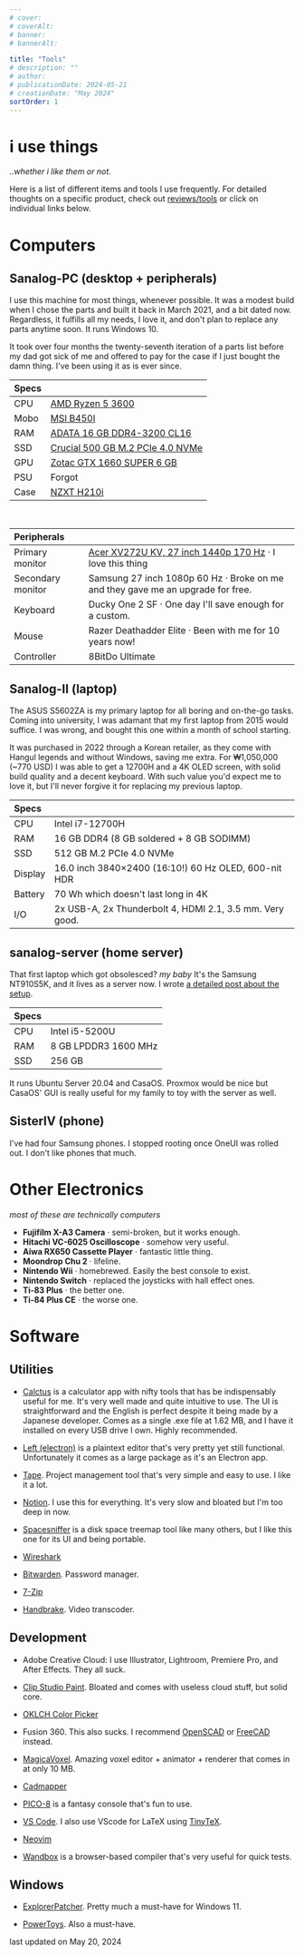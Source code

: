 ```yaml
---
# cover:
# coverAlt:
# banner:
# bannerAlt:

title: "Tools"
# description: ""
# author:
# publicationDate: 2024-05-21
# creationDate: "May 2024"
sortOrder: 1
---
```


# i use things

*<span class="muted">..whether i like them or not.</span>*

Here is a list of different items and tools I use frequently. For detailed thoughts on a specific product, check out [reviews/tools](/blog/reviews/tools) or click on individual links below.

# Computers

## Sanalog-PC (desktop + peripherals)

I use this machine for most things, whenever possible. It was a modest build when I chose the parts and built it back in March 2021, and a bit dated now. Regardless, it fulfills all my needs, I love it, and don't plan to replace any parts anytime soon. It runs Windows 10.

It took over four months the twenty-seventh iteration of a parts list before my dad got sick of me and offered to pay for the case if I just bought the damn thing. I've been using it as is ever since.


| Specs | |
|:---|:---|
CPU  | <a href="https://pcpartpicker.com/product/9nm323/amd-ryzen-5-3600-36-thz-6-core-processor-100-100000031box" target="_blank">AMD Ryzen 5 3600</a>
Mobo | <a href="https://pcpartpicker.com/product/qK6qqs/msi-b450i-gaming-plus-max-wifi-mini-itx-am4-motherboard-b450i-gaming-plus-max-wifi" target="_blank">MSI B450I</a> 
RAM  | <a href="https://pcpartpicker.com/product/qqjBD3/adata-xpg-spectrix-d50-16-gb-2-x-8-gb-ddr4-3200-cl16-memory-ax4u32008g16a-dw50" target="_blank">ADATA 16 GB DDR4-3200 CL16</a>
SSD  | <a href="https://pcpartpicker.com/product/LDfxFT/crucial-t500-500-gb-m2-2280-pcie-40-x4-nvme-solid-state-drive-ct500t500ssd8" target="_blank">Crucial 500 GB M.2 PCIe 4.0 NVMe</a>
GPU  | <a href="https://pcpartpicker.com/product/sFZzK8/zotac-geforce-gtx-1660-super-6-gb-gaming-amp-video-card-zt-t16620d-10m" target="_blank">Zotac GTX 1660 SUPER 6 GB</a>
PSU  | Forgot
Case | <a href="https://pcpartpicker.com/product/2XH8TW/nzxt-h210i-mini-itx-tower-case-ca-h210i-w1" target="_blank">NZXT H210i</a>

<br>

| Peripherals     |    |
|:----------------|:---|
Primary monitor   | <a href="https://www.rtings.com/monitor/reviews/acer/nitro-xv272u-kvbmiiprzx" target="_blank">Acer XV272U KV, 27 inch 1440p 170 Hz</a> &centerdot; I love this thing
Secondary monitor | Samsung 27 inch 1080p 60 Hz &centerdot; Broke on me and they gave me an upgrade for free.
Keyboard          | Ducky One 2 SF &centerdot; One day I'll save enough for a custom.
Mouse             | Razer Deathadder Elite &centerdot; Been with me for 10 years now!
Controller        | 8BitDo Ultimate

## Sanalog-II (laptop)

The ASUS S5602ZA is my primary laptop for all boring and on-the-go tasks. Coming into university, I was adamant that my first laptop from 2015 would suffice. I was wrong, and bought this one within a month of school starting.

It was purchased in 2022 through a Korean retailer, as they come with Hangul legends and without Windows, saving me extra. For ₩1,050,000 (~770 USD) I was able to get a 12700H and a 4K OLED screen, with solid build quality and a decent keyboard. With such value you'd expect me to love it, but I'll never forgive it for replacing my previous laptop.

| Specs | |
|:---|:---|
CPU  | Intel i7-12700H
RAM  | 16 GB DDR4 (8 GB soldered + 8 GB SODIMM)
SSD  | 512 GB M.2 PCIe 4.0 NVMe 
Display | 16.0 inch 3840×2400 (16:10!) 60 Hz OLED, 600-nit HDR
Battery | 70 Wh which doesn't last long in 4K
I/O | 2x USB-A, 2x Thunderbolt 4, HDMI 2.1,  3.5 mm. Very good.

## sanalog-server (home server)

That first laptop which got obsolesced? *<span class="smaller muted">my baby</span>* It's the Samsung NT910S5K, and it lives as a server now. I wrote [a detailed post about the setup](/blog/code/server).

| Specs | |
|:---|:---|
CPU  | Intel i5-5200U
RAM  | 8 GB LPDDR3 1600 MHz
SSD  | 256 GB 

It runs Ubuntu Server 20.04 and CasaOS. Proxmox would be nice but CasaOS' GUI is really useful for my family to toy with the server as well.

## SisterIV (phone)

I've had four Samsung phones. I stopped rooting once OneUI was rolled out. I don't like phones that much.

# Other Electronics
*<span class="muted">most of these are technically computers</span>*
- **Fujifilm X-A3 Camera** &centerdot; semi-broken, but it works enough.
- **Hitachi VC-6025 Oscilloscope** &centerdot; somehow very useful.
- **Aiwa RX650 Cassette Player** &centerdot; fantastic little thing.
- **Moondrop Chu 2** &centerdot; lifeline.
- **Nintendo Wii** &centerdot; homebrewed. Easily the best console to exist.
- **Nintendo Switch** &centerdot; replaced the joysticks with hall effect ones.
- **Ti-83 Plus** &centerdot; the better one.
- **Ti-84 Plus CE** &centerdot; the worse one.

# Software

## Utilities

- <a href="https://github.com/shapoco/calctus" target="_blank">Calctus</a> is a calculator app with nifty tools that has be indispensably useful for me. It's very well made and quite intuitive to use. The UI is straightforward and the English is perfect despite it being made by a Japanese developer. Comes as a single .exe file at 1.62 MB, and I have it installed on every USB drive I own. Highly recommended.

- <a href="https://100r.co/site/left_electron.html" target=_blank>Left (electron)</a> is a plaintext editor that's very pretty yet still functional. Unfortunately it comes as a large package as it's an Electron app.

- <a href="https://aeriform.itch.io/tape" target=_blank>Tape</a>. Project management tool that's very simple and easy to use. I like it a lot.

- <a href="https://www.notion.so/" target=_blank>Notion</a>. I use this for everything. It's very slow and bloated but I'm too deep in now.

- <a href="http://www.uderzo.it/main_products/space_sniffer/" target=_blank>Spacesniffer</a> is a disk space treemap tool like many others, but I like this one for its UI and being portable.

- <a href="https://www.wireshark.org/" target=_blank>Wireshark</a>

- <a href="https://bitwarden.com/" target=_blank>Bitwarden</a>. Password manager.

- <a href="https://www.7-zip.org/" target=_blank>7-Zip</a>

- <a href="https://handbrake.fr/" target=_blank>Handbrake</a>. Video transcoder.

## Development

- Adobe Creative Cloud: I use Illustrator, Lightroom, Premiere Pro, and After Effects. They all suck.

- <a href="https://www.clipstudio.net/en/" target=_blank>Clip Studio Paint</a>. Bloated and comes with useless cloud stuff, but solid core.

- <a href="https://oklch.com/" target=_blank>OKLCH Color Picker</a>

- Fusion 360. This also sucks. I recommend <a href="https://openscad.org/" target="_blank">OpenSCAD</a> or <a href="https://www.freecad.org/" target="_blank">FreeCAD</a> instead.

- <a href="https://ephtracy.github.io/" target=_blank>MagicaVoxel</a>. Amazing voxel editor + animator + renderer that comes in at only 10 MB.

- <a href="https://cadmapper.com/" target=_blank>Cadmapper</a>

- <a href="https://www.lexaloffle.com/pico-8.php" target=_blank>PICO-8</a> is a fantasy console that's fun to use.

- <a href="https://github.com/microsoft/vscode" target=_blank>VS Code</a>. I also use VScode for LaTeX using <a href="https://yihui.org/tinytex/" target="_blank">TinyTeX</a>.

- <a href="https://neovim.io/" target=_blank>Neovim</a>

- <a href="https://wandbox.org/" target=_blank>Wandbox</a> is a browser-based compiler that's very useful for quick tests.


## Windows

- <a href="https://github.com/valinet/ExplorerPatcher" target=_blank>ExplorerPatcher</a>. Pretty much a must-have for Windows 11.

- <a href="https://learn.microsoft.com/en-us/windows/powertoys/" target=_blank>PowerToys</a>. Also a must-have.

<span class="muted">last updated on May 20, 2024</span>